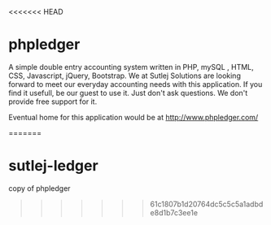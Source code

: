 <<<<<<< HEAD
# phpledger
A simple double entry accounting system written in PHP, mySQL , HTML, CSS, Javascript, jQuery, Bootstrap. 
We at Sutlej Solutions are looking forward to meet our everyday accounting needs with this application. If you find it usefull, be our guest to use it. Just don't ask questions. We don't provide free support for it.

Eventual home for this application would be at http://www.phpledger.com/


=======
# sutlej-ledger
copy of phpledger
>>>>>>> 61c1807b1d20764dc5c5c5a1adbde8d1b7c3ee1e
